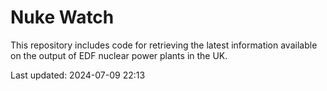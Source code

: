 # Nuke Watch

This repository includes code for retrieving the latest information available on the output of EDF nuclear power plants in the UK.

Last updated: 2024-07-09 22:13